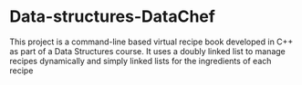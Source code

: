 # Data-structures-DataChef
This project is a command-line based virtual recipe book developed in C++ as part of a Data Structures course. It uses a doubly linked list to manage recipes dynamically and simply linked lists for the ingredients of each recipe
